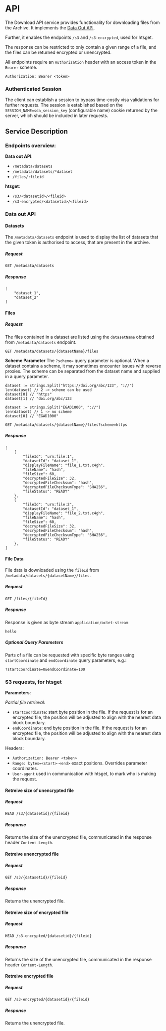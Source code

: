 # API


The Download API service provides functionality for downloading files from the Archive.
It implements the [Data Out API](https://neic-sda.readthedocs.io/en/latest/dataout/#rest-api-endpoints).

Further, it enables the endpoints `/s3` and `/s3-encrypted`, used for htsget.

The response can be restricted to only contain a given range of a file, and the files can be returned encrypted or unencrypted.

All endpoints require an `Authorization` header with an access token in the `Bearer` scheme.
```
Authorization: Bearer <token>
```
### Authenticated Session
The client can establish a session to bypass time-costly visa validations for further requests. The session is established based on the `SESSION_NAME=sda_session_key` (configurable name) cookie returned by the server, which should be included in later requests.

## Service Description

### Endpoints overview:

**Data out API**:

- `/metadata/datasets`
- `/metadata/datasets/*dataset`
- `/files/:fileid`

**htsget**:

- `/s3/<datasetid>/<fileid>`
- `/s3-encrypted/<datasetid>/<fileid>`

### Data out API
#### Datasets
The `/metadata/datasets` endpoint is used to display the list of datasets that the given token is authorised to access, that are present in the archive.
##### Request
```
GET /metadata/datasets
```
##### Response
```
[
    "dataset_1",
    "dataset_2"
]
```
#### Files
##### Request
The files contained in a dataset are listed using the `datasetName` obtained from `/metadata/datasets` endpoint.
```
GET /metadata/datasets/{datasetName}/files
```
**Scheme Parameter**
The `?scheme=` query parameter is optional. When a dataset contains a scheme, it may sometimes encounter issues with reverse proxies.
The scheme can be separated from the dataset name and supplied in a query parameter.
```
dataset := strings.Split("https://doi.org/abc/123", "://")
len(dataset) // 2 -> scheme can be used
dataset[0] // "https"
dataset[1] // "doi.org/abc/123

dataset := strings.Split("EGAD1000", "://")
len(dataset) // 1 -> no scheme
dataset[0] // "EGAD1000"
```
```
GET /metadata/datasets/{datasetName}/files?scheme=https
```
##### Response
```
[
    {
        "fileId": "urn:file:1",
        "datasetId": "dataset_1",
        "displayFileName": "file_1.txt.c4gh",
        "fileName": "hash",
        "fileSize": 60,
        "decryptedFileSize": 32,
        "decryptedFileChecksum": "hash",
        "decryptedFileChecksumType": "SHA256",
        "fileStatus": "READY"
    },
    {
        "fileId": "urn:file:2",
        "datasetId": "dataset_1",
        "displayFileName": "file_2.txt.c4gh",
        "fileName": "hash",
        "fileSize": 60,
        "decryptedFileSize": 32,
        "decryptedFileChecksum": "hash",
        "decryptedFileChecksumType": "SHA256",
        "fileStatus": "READY"
    },
]
```
#### File Data
File data is downloaded using the `fileId` from `/metadata/datasets/{datasetName}/files`.
##### Request
```
GET /files/{fileId}
```
##### Response
Response is given as byte stream `application/octet-stream`
```
hello
```
##### Optional Query Parameters
Parts of a file can be requested with specific byte ranges using `startCoordinate` and `endCoordinate` query parameters, e.g.:
```
?startCoordinate=0&endCoordinate=100
```

### S3 requests, for htsget

**Parameters**:

*Partial file retrieval*: 
- `startCoordinate`: start byte position in the file. If the request is for an encrypted file, the position will be adjusted to align with the nearest data block boundary.
- `endCoordinate`: end byte position in the file. If the request is for an encrypted file, the position will be adjusted to align with the nearest data block boundary.

Headers:

- `Authorization: Bearer <token>` 
- `Range: bytes=<start>-<end>`  exact positions. Overrides parameter coordinates.
- `User-agent` used in communication with htsget, to mark who is making the request.


#### Retreive size of unencrypted file
##### Request
```
HEAD /s3/{datasetid}/{fileid}
```
##### Response
Returns the size of the unencrypted file, communicated in the response header `Content-Length`.

#### Retreive unencrypted file
##### Request
```
GET /s3/{datasetid}/{fileid}
```
##### Response
Returns the unencrypted file.


#### Retreive size of encrypted file
##### Request
```
HEAD /s3-encrypted/{datasetid}/{fileid}
```
##### Response
Returns the size of the unencrypted file, communicated in the response header `Content-Length`.

#### Retreive encrypted file
##### Request
```
GET /s3-encrypted/{datasetid}/{fileid}
```
##### Response
Returns the unencrypted file.